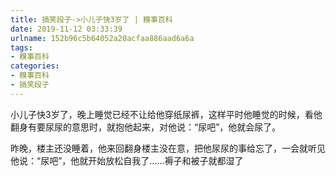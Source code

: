 ```yaml
---
title: 搞笑段子->小儿子快3岁了 | 糗事百科
date: 2019-11-12 03:33:39
urlname: 152b96c5b64052a20acfaa886aad6a6a
tags: 
- 糗事百科
categories:
- 糗事百科
- 搞笑段子
---
```

小儿子快3岁了，晚上睡觉已经不让给他穿纸尿裤，这样平时他睡觉的时候，看他翻身有要尿尿的意思时，就抱他起来，对他说：“尿吧”，他就会尿了。

昨晚，楼主还没睡着，他来回翻身楼主没在意，把他尿尿的事给忘了，一会就听见他说：“尿吧”，他就开始放松自我了……褥子和被子就都湿了


